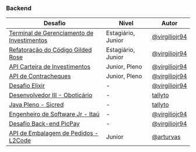 ### Backend

| Desafio                                                                 | Nível                | Autor                        |
|-------------------------------------------------------------------------|----------------------|------------------------------|
| [Terminal de Gerenciamento de Investimentos](https://gist.github.com/virgiliojr94/56703ef76b71aee2d56d646b73841a4a) | Estagiário, Junior   | [@virgiliojr94](https://github.com/virgiliojr94) |
| [Refatoração do Código Gilded Rose](https://gist.github.com/virgiliojr94/87d782ccd6e1c9298389a00caa65a8f7) | Estagiário, Junior   | [@virgiliojr94](https://github.com/virgiliojr94) |
| [API Carteira de Investimentos](https://gist.github.com/virgiliojr94/bdf8b5df3e0d6908dad8e3930862682b) | Junior, Pleno        | [@virgiliojr94](https://github.com/virgiliojr94) |
| [API de Contracheques](https://gist.github.com/virgiliojr94/cdff7266225fb8e7e672db89240a2810) | Junior, Pleno        | [@virgiliojr94](https://github.com/virgiliojr94) |
| [Desafio Elixir](https://gist.github.com/virgiliojr94/7127135f2f8edf6a12fde28ef0f2fbfe) | -                    | [@virgiliojr94](https://github.com/virgiliojr94) |
| [Desenvolvedor III - Oboticário](https://gist.github.com/virgiliojr94/90903e415c871b37980749859fc7df08) | -                    | [tallyto](https://github.com/tallyto)            |
| [Java Pleno - Sicred](https://gist.github.com/virgiliojr94/7882b24932729bed1f0356f38f076abb) | -                    | [tallyto](https://github.com/tallyto)            |
| [Engenheiro de Software Jr - Itaú](https://gist.github.com/virgiliojr94/5767cf6a08060e2e42a384fd80506aca) | -                    | [@virgiliojr94](https://github.com/virgiliojr94)     
| [Desafio Back-end PicPay](https://github.com/PicPay/picpay-desafio-backend) | -                    | [@virgiliojr94](https://github.com/virgiliojr94)
| [API de Embalagem de Pedidos - L2Code](https://gist.github.com/arturvas/afb834b30ee7b070d5dcc23c54e54f5a) | Junior                    | [@arturvas](https://github.com/arturvas)            |
